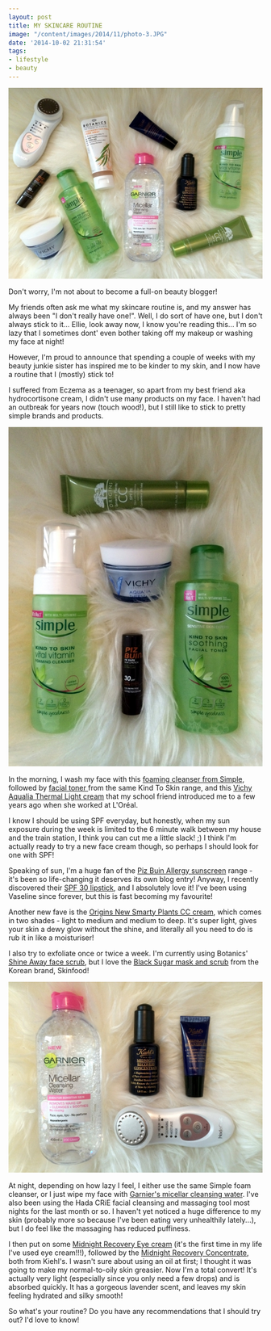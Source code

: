```yaml
---
layout: post
title: MY SKINCARE ROUTINE
image: "/content/images/2014/11/photo-3.JPG"
date: '2014-10-02 21:31:54'
tags:
- lifestyle
- beauty
---
```


![](/content/images/2014/10/photo-3.JPG)

Don't worry, I'm not about to become a full-on beauty blogger! 

My friends often ask me what my skincare routine is, and my answer has always been "I don't really have one!". Well, I do sort of have one, but I don't always stick to it... Ellie, look away now, I know you're reading this... I'm so lazy that I sometimes dont' even bother taking off my makeup or washing my face at night!

However, I'm proud to announce that spending a couple of weeks with my beauty junkie sister has inspired me to be kinder to my skin, and I now have a routine that I (mostly) stick to!

I suffered from Eczema as a teenager, so apart from my best friend aka hydrocortisone cream, I didn't use many products on my face. I haven't had an outbreak for years now (touch wood!), but I still like to stick to pretty simple brands and products.

![](/content/images/2014/10/photo-1.JPG)

In the morning, I wash my face with this <a href="http://www.boots.com/en/Simple-Kind-To-Skin-Vital-Vitamin-Foaming-Cleanser-150ml_1160720/" target="_blank">foaming cleanser from Simple</a>, followed by <a href="http://www.boots.com/en/Simple-Kind-To-Skin-Soothing-Facial-Toner-200ml_1523/" target="_blank">facial toner </a>from the same Kind To Skin range, and this <a href="http://www.boots.com/en/Vichy-Aqualia-Thermal-Light-Pot-50ml_1457243/" target="_blank">Vichy Aqualia Thermal Light cream</a> that my school friend introduced me to a few years ago when she worked at L'Oréal. 

I know I should be using SPF everyday, but honestly, when my sun exposure during the week is limited to the 6 minute walk between my house and the train station, I think you can cut me a little slack! ;) I think I'm actually ready to try a new face cream though, so perhaps I should look for one with SPF!

Speaking of sun, I'm a huge fan of the <a href="http://www.boots.com/en/Piz-Buin-Allergy-Spray-SPF30-200ml_1039919/" target="_blank">Piz Buin Allergy sunscreen</a> range - it's been so life-changing it deserves its own blog entry! Anyway, I recently discovered their <a href="http://www.boots.com/en/Piz-Buin-in-Sun-Lipstick-SPF-30-High-4-9g_6701/" target="_blank">SPF 30 lipstick</a>, and I absolutely love it! I've been using Vaseline since forever, but this is fast becoming my favourite!

Another new fave is the <a href="http://www.boots.com/en/Origins-New-Smarty-Plants-CC-SPF20-Skin-complexion-corrector_1364533/" target="_blank">Origins New Smarty Plants CC cream</a>, which comes in two shades - light to medium and medium to deep. It's super light, gives your skin a dewy glow without the shine, and literally all you need to do is rub it in like a moisturiser!

I also try to exfoliate once or twice a week. I'm currently using Botanics' <a href="http://www.boots.com/en/Botanics-Shine-Away-Invigorating-Face-Scrub_1493108/" target="_blank">Shine Away face scrub</a>, but I love the <a href="http://eng.theskinfood.com/products/product.asp?prdNo=62" target="_blank">Black Sugar mask and scrub</a> from the Korean brand, Skinfood!

![](/content/images/2014/10/photo-2.JPG)

At night, depending on how lazy I feel, I either use the same Simple foam cleanser, or I just wipe my face with <a href="http://www.boots.com/en/Garnier-Micellar-Cleansing-Water-400ml_1440752/" target="_blank">Garnier's micellar cleansing water</a>. I've also been using the Hada CRiE facial cleansing and massaging tool most nights for the last month or so. I haven't yet noticed a huge difference to my skin (probably more so because I've been eating very unhealthily lately...), but I do feel like the massaging has reduced puffiness.

I then put on some <a href="http://www.kiehls.co.uk/skin-care/by-category/eyes-lips/midnight-recovery-eye" target="_blank">Midnight Recovery Eye cream</a> (it's the first time in my life I've used eye cream!!!), followed by the <a href="http://www.kiehls.co.uk/skin-care/by-category/serum/midnight-recovery-concentrate" target="_blank">Midnight Recovery Concentrate</a>, both from Kiehl's. I wasn't sure about using an oil at first; I thought it was going to make my normal-to-oily skin greasier. Now I'm a total convert! It's actually very light (especially since you only need a few drops) and is absorbed quickly. It has a gorgeous lavender scent, and leaves my skin feeling hydrated and silky smooth!

So what's your routine? Do you have any recommendations that I should try out? I'd love to know!

